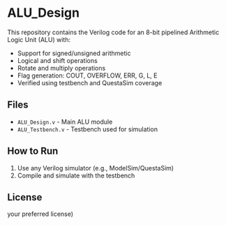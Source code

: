 # ALU_Design

This repository contains the Verilog code for an 8-bit pipelined Arithmetic Logic Unit (ALU) with:

- Support for signed/unsigned arithmetic
- Logical and shift operations
- Rotate and multiply operations
- Flag generation: COUT, OVERFLOW, ERR, G, L, E
- Verified using testbench and QuestaSim coverage

## Files

- `ALU_Design.v` - Main ALU module
- `ALU_Testbench.v` - Testbench used for simulation


## How to Run

1. Use any Verilog simulator (e.g., ModelSim/QuestaSim)
2. Compile and simulate with the testbench


## License
 your preferred license)
